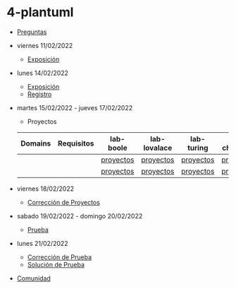 # 4-plantuml

- [Preguntas](https://escuela.it/master-programacion-diseno-software)
- viernes 11/02/2022
  - [Exposición](https://escuela.it/master-programacion-diseno-software)
- lunes 14/02/2022
  - [Exposición](https://escuela.it/master-programacion-diseno-software)
  - [Registro](https://forms.gle/dYwkPGen9ojp9zVe7)
- martes 15/02/2022 - jueves 17/02/2022
  - Proyectos
  
  |Domains|Requisitos|lab-boole|lab-lovalace|lab-turing|lab-chomsky|lab-dijkstra|
  |-------|----------|---------|------------|----------|-----------|--------------|
  |       |          | [proyectos]()        | [proyectos]()           |[proyectos]()          |[proyectos]()           |[proyectos]()              |
  |       |          |[proyectos]()         |[proyectos]()            |[proyectos]()          |[proyectos]()           |[proyectos]()              |
- viernes 18/02/2022
  - [Corrección de Proyectos](https://escuela.it/master-programacion-diseno-software)
- sabado 19/02/2022 - domingo 20/02/2022
  - [Prueba](https://forms.gle/9rtUhxAHLNfkRiys6)
- lunes 21/02/2022
  - [Corrección de Prueba](https://escuela.it/master-programacion-diseno-software)
  - [Solución de Prueba](https://docs.google.com/spreadsheets/d/1Uwtqa5VdD5wK2X7eLgkS6_th16aPnsW8pa5Ft2TyLPo/edit?usp=sharing)
- [Comunidad](https://app.slack.com/client/T02S3KYD464/C02SY4QES31)



